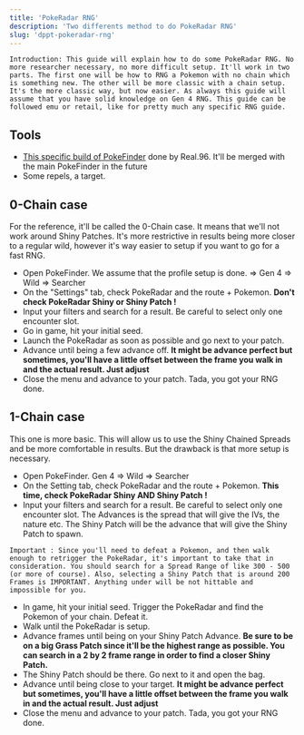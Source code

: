 ```yaml
---
title: 'PokeRadar RNG'
description: 'Two differents method to do PokeRadar RNG'
slug: 'dppt-pokeradar-rng'
---
```


```
Introduction: This guide will explain how to do some PokeRadar RNG. No more researcher necessary, no more difficult setup. It'll work in two parts. The first one will be how to RNG a Pokemon with no chain which is something new. The other will be more classic with a chain setup. It's the more classic way, but now easier. As always this guide will assume that you have solid knowledge on Gen 4 RNG. This guide can be followed emu or retail, like for pretty much any specific RNG guide.
```

## Tools

- [This specific build of PokeFinder](https://mega.nz/file/cwY10TqT#qZxPCoSMGo64Xrw6TdAywqbBeUOk0il53MavrFqKr0Q) done by Real.96. It'll be merged with the main PokeFinder in the future
- Some repels, a target.


## 0-Chain case

For the reference, it'll be called the 0-Chain case. It means that we'll not work around Shiny Patches. It's more restrictive in results being more closer to a regular wild, however it's way easier to setup if you want to go for a fast RNG.

- Open PokeFinder. We assume that the profile setup is done. => Gen 4 => Wild => Searcher
- On the "Settings" tab, check PokeRadar and the route + Pokemon. **Don't check PokeRadar Shiny or Shiny Patch !**
- Input your filters and search for a result. Be careful to select only one encounter slot.
- Go in game, hit your initial seed.
- Launch the PokeRadar as soon as possible and go next to your patch.
- Advance until being a few advance off. **It might be advance perfect but sometimes, you'll have a little offset between the frame you walk in and the actual result. Just adjust**
- Close the menu and advance to your patch. Tada, you got your RNG done.


## 1-Chain case

This one is more basic. This will allow us to use the Shiny Chained Spreads and be more comfortable in results. But the drawback is that more setup is necessary. 

- Open PokeFinder. Gen 4 => Wild => Searcher
- On the Setting tab, check PokeRadar and the route + Pokemon. **This time, check PokeRadar Shiny AND Shiny Patch !**
- Input your filters and search for a result. Be careful to select only one encounter slot. The Advances is the spread that will give the IVs, the nature etc. The Shiny Patch will be the advance that will give the Shiny Patch to spawn.

```
Important : Since you'll need to defeat a Pokemon, and then walk enough to retrigger the PokeRadar, it's important to take that in consideration. You should search for a Spread Range of like 300 - 500 (or more of course). Also, selecting a Shiny Patch that is around 200 Frames is IMPORTANT. Anything under will be not hittable and impossible for you.
```

- In game, hit your initial seed. Trigger the PokeRadar and find the Pokemon of your chain. Defeat it.
- Walk until the PokeRadar is setup.
- Advance frames until being on your Shiny Patch Advance. **Be sure to be on a big Grass Patch since it'll be the highest range as possible. You can search in a 2 by 2 frame range in order to find a closer Shiny Patch.**
- The Shiny Patch should be there. Go next to it and open the bag.
- Advance until being close to your target.  **It might be advance perfect but sometimes, you'll have a little offset between the frame you walk in and the actual result. Just adjust**
- Close the menu and advance to your patch. Tada, you got your RNG done.
